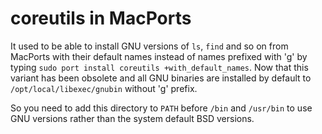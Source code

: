 # coreutils in MacPorts

It used to be able to install GNU versions of `ls`, `find` and so on from MacPorts with their default names instead of names prefixed with 'g' by typing `sudo port install coreutils +with_default_names`. Now that this variant has been obsolete and all GNU binaries are installed by default to `/opt/local/libexec/gnubin` without 'g' prefix.

So you need to add this directory to `PATH` before `/bin` and `/usr/bin` to use GNU versions rather than the system default BSD versions.
